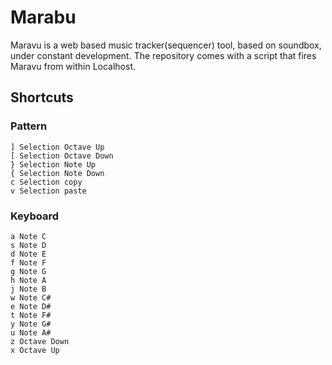 # Marabu

Maravu is a web based music tracker(sequencer) tool, based on soundbox, under constant development. 
The repository comes with a script that fires Maravu from within Localhost.

## Shortcuts

### Pattern
```
] Selection Octave Up
[ Selection Octave Down
} Selection Note Up
{ Selection Note Down
c Selection copy
v Selection paste
```

### Keyboard
```
a Note C
s Note D
d Note E
f Note F
g Note G
h Note A
j Note B
w Note C#
e Note D#
t Note F#
y Note G#
u Note A#
z Octave Down
x Octave Up
```